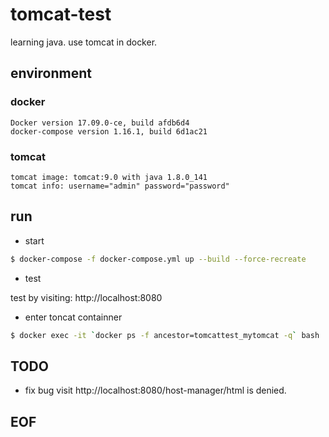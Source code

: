 # tomcat-test
learning java.
use tomcat in docker.

## environment
### docker
```
Docker version 17.09.0-ce, build afdb6d4
docker-compose version 1.16.1, build 6d1ac21
```

### tomcat
```
tomcat image: tomcat:9.0 with java 1.8.0_141
tomcat info: username="admin" password="password"
```

## run
* start
```bash
$ docker-compose -f docker-compose.yml up --build --force-recreate
```

* test

test by visiting: http://localhost:8080

* enter toncat containner
```bash
$ docker exec -it `docker ps -f ancestor=tomcattest_mytomcat -q` bash
```

## TODO
* fix bug
visit http://localhost:8080/host-manager/html is denied.

## EOF
